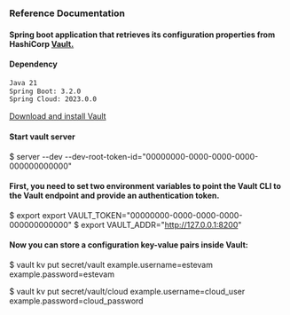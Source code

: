 
### Reference Documentation

#### Spring boot application that retrieves its configuration properties from HashiCorp [Vault.](https://www.vaultproject.io/)

#### Dependency 

```bash
Java 21    
Spring Boot: 3.2.0
Spring Cloud: 2023.0.0  
```

[Download and install Vault](https://developer.hashicorp.com/vault/install)


#### Start vault server
$ server --dev --dev-root-token-id="00000000-0000-0000-0000-000000000000"

#### First, you need to set two environment variables to point the Vault CLI to the Vault endpoint and provide an authentication token.

$ export export VAULT_TOKEN="00000000-0000-0000-0000-000000000000"
$ export VAULT_ADDR="http://127.0.0.1:8200"

#### Now you can store a configuration key-value pairs inside Vault:

$ vault kv put secret/vault example.username=estevam example.password=estevam

$ vault kv put secret/vault/cloud example.username=cloud_user example.password=cloud_password